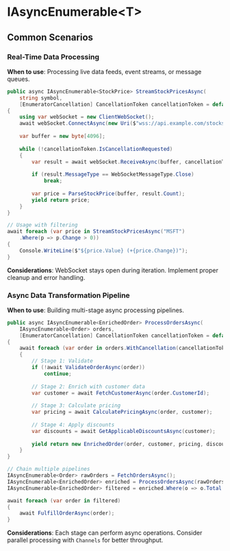 # IAsyncEnumerable&lt;T&gt;
## Common Scenarios
### Real-Time Data Processing

**When to use**: Processing live data feeds, event streams, or message queues.

```csharp
public async IAsyncEnumerable<StockPrice> StreamStockPricesAsync(
    string symbol,
    [EnumeratorCancellation] CancellationToken cancellationToken = default)
{
    using var webSocket = new ClientWebSocket();
    await webSocket.ConnectAsync(new Uri($"wss://api.example.com/stocks/{symbol}"), cancellationToken);
    
    var buffer = new byte[4096];
    
    while (!cancellationToken.IsCancellationRequested)
    {
        var result = await webSocket.ReceiveAsync(buffer, cancellationToken);
        
        if (result.MessageType == WebSocketMessageType.Close)
            break;
        
        var price = ParseStockPrice(buffer, result.Count);
        yield return price;
    }
}

// Usage with filtering
await foreach (var price in StreamStockPricesAsync("MSFT")
    .Where(p => p.Change > 0))
{
    Console.WriteLine($"${price.Value} (+{price.Change})");
}
```

**Considerations**: WebSocket stays open during iteration. Implement proper cleanup and error handling.

### Async Data Transformation Pipeline

**When to use**: Building multi-stage async processing pipelines.

```csharp
public async IAsyncEnumerable<EnrichedOrder> ProcessOrdersAsync(
    IAsyncEnumerable<Order> orders,
    [EnumeratorCancellation] CancellationToken cancellationToken = default)
{
    await foreach (var order in orders.WithCancellation(cancellationToken))
    {
        // Stage 1: Validate
        if (!await ValidateOrderAsync(order))
            continue;
        
        // Stage 2: Enrich with customer data
        var customer = await FetchCustomerAsync(order.CustomerId);
        
        // Stage 3: Calculate pricing
        var pricing = await CalculatePricingAsync(order, customer);
        
        // Stage 4: Apply discounts
        var discounts = await GetApplicableDiscountsAsync(customer);
        
        yield return new EnrichedOrder(order, customer, pricing, discounts);
    }
}

// Chain multiple pipelines
IAsyncEnumerable<Order> rawOrders = FetchOrdersAsync();
IAsyncEnumerable<EnrichedOrder> enriched = ProcessOrdersAsync(rawOrders);
IAsyncEnumerable<EnrichedOrder> filtered = enriched.Where(o => o.Total > 100);

await foreach (var order in filtered)
{
    await FulfillOrderAsync(order);
}
```

**Considerations**: Each stage can perform async operations. Consider parallel processing with `Channels` for better throughput.
